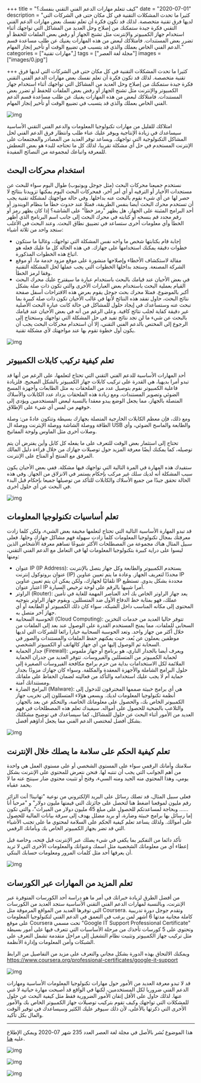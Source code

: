 +++
title = "كيف تتعلم مهارات الدعم الفني التقني بنفسك؟"
date = "2020-07-01"
description = "كثيرا ما تحدث المشكلات التقنية في كل مكان حتى في الشركات التي لديها فرق تقنية متخصصة. لذلك قد تكون فكرة أن تعلم نفسك بعض مهارات الدعم الفني التقني فكرة جيدة ستمكنك من إصلاح وحل العديد من المشاكل التي تواجهك أثناء استخدام جهاز الكمبيوتر والإنترنت مثل تشنج الجهاز أو رفض بعض الملفات للحفظ أو تضرر بعض المستندات. فامتلاكك لبعض من هذه المهارات يغنيك عن طلب مساعدة قسم الدعم الفني الخاص بعملك والذي قد يتسبب في تضييع الوقت أو تأخير إنجاز المهام."
categories = ["مهارات تقنية",]
tags = ["مجلة لغة العصر"]
images = ["images/0.jpg"]

+++
كثيرا ما تحدث المشكلات التقنية في كل مكان حتى في الشركات التي لديها فرق تقنية متخصصة. لذلك قد تكون فكرة أن تعلم نفسك بعض مهارات الدعم الفني التقني فكرة جيدة ستمكنك من إصلاح وحل العديد من المشاكل التي تواجهك أثناء استخدام جهاز الكمبيوتر والإنترنت مثل تشنج الجهاز أو رفض بعض الملفات للحفظ أو تضرر بعض المستندات. فامتلاكك لبعض من هذه المهارات يغنيك عن طلب مساعدة قسم الدعم الفني الخاص بعملك والذي قد يتسبب في تضييع الوقت أو تأخير إنجاز المهام.

![img](images/0.jpg)

امتلاكك للقليل من مهارات تكنولوجيا المعلومات والدعم الفني التقني الأساسية سيساعدك في زيادة الإنتاجية ويوفر عليك عناء طلب وانتظار فرق الدعم الفني لحل المشاكل التكنولوجية التي تواجهك. ويساعد توفر العديد من المصادر والمجتمعات على الإنترنت المستخدم في حل أي مشكلة تقريبا، لذلك كل ما تحتاجه للبدء هو بعض التعطش للمعرفة واتباعك لمجموعة من النصائح المفيدة.

## استخدام محركات البحث

نستخدم جميعنا محركات البحث (مثل جوجل ويوتيوب) طوال اليوم سواء للبحث عن مستجدات الأخبار أو الترفيه أو أي أمر آخر، فمحركات البحث اليوم يمكنها تزويدنا بنتائج لا حصر لها عن أي شيء نقوم بالبحث عنه بداخلها. وفي حالة مواجهتك لمشكلة تقنية يجب أن تستخدم محرك البحث أيضا بنفس الطريقة، فمثلا عند حدوث خطأ ما بنظام الويندوز أو أحد البرامج المثبتة على الجهاز، هل يظهر "رمز خطأ" على الشاشة؟ إذا كان يظهر رمز أو رقم محدد قم بنسخه أو كتابته في محرك البحث إلى جانب اسم البرنامج الذي أظهر الخطأ وأي معلومات أخرى ستساعد في تضييق نطاق البحث. وعند البحث في الأغلب ستجد واحد من ثلاثة أشياء:
- إجابة قام بكتابتها شخص ما واجه نفس المشكلة التي تواجهك، وغالبا ما ستكون خطوات دقيقة يمكنك استخدامها على جهازك. في هذه الحالة كل ما عليك فعله هو اتباع هذه الخطوات المذكورة.
- مقالة لاستكشاف الأخطاء وإصلاحها منشورة على موقع مزود خدمة ما، أو موقع الشركة المصنعة. وستجد بداخلها الخطوات التي يجب عملها لحل المشكلة التقنية وفقا لرمز الخطأ.
- في بعض الأحيان عند قيامك بالبحث باستخدام عبارة ما سيقترح عليك محرك البحث القيام بعملية البحث باستخدام بعض العبارات الأخرى والتي تكون ذات صلة بشكل أكبر بالموضوع. فمثلا محرك بحث جوجل يقوم بعرض هذه الاقتراحات أسفل صفحة نتائج البحث، حاول تفقد هذه النتائج لأنها في غالب الأحيان تكون ذات صلة كبيرة بما تبحث عنه وستساعدك في إيجاد حلول للمشاكل في حالة كانت عبارة البحث الأصلية غير دقيقة كفاية لجلب نتائج كافية.
وعلى الرغم من أنه في بعض الأحيان عند قيامك بالبحث عن شيء ما لن تجد نتائج تفيد في حل المشكلة التي تواجهك وستحتاج إلى الرجوع إلى المختص بالدعم الفني التقني، إلا أن استخدام محركات البحث يجب أن يكون أول خطوة تقوم بها عند مواجهتك لأي مشكلة تقنية.

![img](images/search.png)

## تعلم كيفية تركيب كابلات الكمبيوتر

أحد المهارات الأساسية للدعم الفني التقني التي تحتاج لتعلمها، على الرغم من أنها قد تبدو أمرا بديهيا، هي القدرة على تركيب كابلات جهاز الكمبيوتر بالشكل الصحيح. فلزيادة فاعلية الكمبيوتر نقوم بتوصيل عدد من الملحقات به مثل الطابعات وأجهزة المسح الضوئي وتصوير المستندات، ومع زيادة هذه الملحقات يزداد عدد الكابلات والأسلاك المتصلة بالجهاز، مما يجعل الوضع يبدو معقدا بالنسبة لبعض المستخدمين ويؤدي إلى خوفهم من لمس أي شيء على الإطلاق.

ومع ذلك، فإن معظم الكابلات الخارجية المتصلة بجهازك بسيطة وتتكون عادةً من: وصلة الطاقة ووصلة الشاشة ووصلة الإيثرنت ووصلة ال USB والطابعة والماسح الضوئي، وأي وصلات أخرى مثل الماوس ولوحة المفاتيح.

تحتاج إلى استثمار بعض الوقت للتعرف على ما يفعله كل كابل وأين يفترض أن يتم توصيله، كما يمكنك أيضًا معرفة المزيد حول توصيلات جهازك من خلال قراءة دليل المالك المرفق مع المنتج أو المتاح على الإنترنت.

ستفيدك هذه المهارة في المرة التالية التي تواجهك فيها مشكلة. ففي بعض الأحيان يكون سبب المشكلة أنه لديك سلك غير مركب بإحكام يستمر في الانزلاق من الجهاز. وفي هذه الحالة تحقق جيدًا من جميع الأسلاك والكابلات للتأكد من توصيلها جميعا بإحكام قبل البدء في البحث عن أي حلول أخرى.

![img](images/cables.jpg)

## تعلم أساسيات تكنولوجيا المعلومات

قد تبدو المهارة الأساسية التالية التي تحتاج لتعلمها مخيفة بعض الشيء، ولكن كلما زادت معرفتك بمجال تكنولوجيا المعلومات كلما زادت سهولة فهم مشاكل جهازك وحلها. فعلى سبيل المثال هناك مجموعة من المصطلحات الأكثر شيوعًا تساهم معرفة الأشخاص الذين ليسوا على دراية كبيرة بتكنولوجيا المعلومات لها في التعامل مع الدعم الفني التقني، ومنها:

- عنوان IP (IP Address): يستخدم الكمبيوتر والطابعة وكل جهاز يتصل بالإنترنت عنوان بروتوكول إنترنت (IP) محددًا لتعريف الجهاز. وعادة ما يتم تعيين عناوين IP تلقائيًا لجهازك، ولكن يمكن أن يتم تعيين عناوين IP محددة بشكل يدوي. تستطيع اعتبار عنوان IP أمرا شبيها بالرقم على لوحة ترخيص السيارة.
- الراوتر (Router): يعد جهاز الراوتر الخاص بك أحد العناصر المهمة للغاية في تأمين عملك، فهو بمثابة خط الدفاع الأول ضد المتسللين. ويقوم جهاز الراوتر بتوجيه المحتوى إلى مكانه المناسب داخل الشبكة، سواء كان ذلك الكمبيوتر أو الطابعة أو أي جهاز آخر متصل به.
- الحوسبة السحابية (Cloud Computing): تتوفر حاليا العديد من خدمات التخزين السحابى للملفات، مما يمنح المستخدم القدرة على الوصول عند بعد إلى الملفات من خلال أكثر من جهاز واحد. وتعد الحوسبة السحابية خيارا رائعا للشركات التي لديها موظفين يعملون عن بُعد، حيث يمكنهم حفظ الملفات والمستندات والصور في السحابة ثم الوصول إليها من أي جهاز كالهاتف أو الكمبيوتر الشخصي.
- جدار الحماية (Firewall): ويعرف أيضا بالجدار الناري، هو برنامج أو جهاز ملموس لحماية الكمبيوتر من المتسللين والفيروسات. تتوفر العديد من جدران الحماية الملائمة لكل الاستخدامات بداية من حزم برامج مكافحة الفيروسات الصغيرة إلى حلول البرامج الشاملة والأجهزة المعقدة والمكلفة. وسواء كان جهازك مزودًا بجدار حماية أم لا يجب عليك استخدامه والتأكد من فعاليته لضمان الحفاظ على ملفاتك ومستنداتك آمنة.
- البرامج الضارة (Malware): هي أي برامج خبيثة صممها المخترقون للدخول إلى أنظمة تكنولوجيا المعلومات لديك. ويسعى هؤلاء المتسللون إلى تخريب جهاز الكمبيوتر الخاص بك، والحصول على معلوماتك الخاصة، والتحكم عن بعد بالجهاز، والتلاعب بالضحية للحصول على أمواله.
سيفيدك تعلم هذه المصطلحات في فهم العديد من الأمور أثناء البحث عن حلول للمشاكل، كما سيساعدك في توضيح مشكلتك بشكل أفضل لمختصي الدعم الفني مما يجعل أداؤهم أفضل.

![img](images/troubleshooting.png)

## تعلم كيفية الحكم على سلامة ما يصلك خلال الإنترنت

سلامتك وأمانك الرقمي سواء على المستوي الشخصي أو على مستوي العمل هي واحدة من أهم الجوانب التي يجب أن تنتبه لها. فنحن نتعرض للمحتوي على الإنترنت بشكل يومي، وهذا المحتوي منه الجيد ومنه السيء، وفتح أو تثبيت محتوي ضار سينتج عنه ما لا يحمد عقباه.

فعلى سبيل المثال، قد تصلك رسائل على البريد الإلكتروني من نوعية "تهانينا! أنت الزائر رقم مليون لموقعنا اضغط هنا لتحصل على جائزتك التي قيمتها مليون دولار" و "مرحبا أنا ...... وبحاجة لمساعدتكم للحصول على مبلغ 45 مليون دولار من الميراث"، والتي تكون إما رسائل بها برامج خبيثة وضارة، أو بريد مضلل يهدف إلى سرقة بيانات المالية للحصول على أموالك. ولذلك يساعد تعلم كيفية الحكم على السلامة لمحتوي ما على تجنب الأشياء التي قد تضر بجهاز الكمبيوتر الخاص بك وبأمانك الرقمي.

تأكد دائما من التفكير بما يكفي في شيء يصلك عبر الإنترنت قبل فتحه، وخاصة قبل إعطاء أي من معلوماتك الشخصية مثل اسمك وعنوانك والمعلومات الأخرى التي لا تريد أن يعرفها أحد مثل كلمات المرور ومعلومات حسابك البنكي.

![img](images/hack.jpg)

## تعلم المزيد من المهارات عبر الكورسات

من أفضل الطرق لزيادة خبراتك في أمر ما هو دراسة أحد الكورسات المتوفرة عبر الإنترنت، وبالنسبة لمهارات الدعم الفني التقني الأساسية ستجد العديد من الكورسات التي توفرها العديد من المواقع المرموقة مثل Coursera. وتقدم جوجل دورة تدريبية كاملة مجانية مدتها 6 أشهر لمن يرغب في التعمق في الدعم الفني لتكنولوجيا المعلومات على موقع Coursera تحت مسمي "Google IT Support Professional Certificate" وتحتوي على 5 كورسات تأخذك من مرحلة الأساسيات التي تتعرف فيها على أمور بسيطة مثل تركيب جهاز الكمبيوتر وتثبيت نظام التشغيل إلى مراحل متقدمة تشمل التعرف على الشبكات وأمن المعلومات وإدارة الأنظمة.

ويمكنك الالتحاق بهذه الدورة بشكل مجاني والتعرف على مزيد من التفاصيل من الرابط https://www.coursera.org/professional-certificates/google-it-support

![img](images/google.png)


قد لا تبدو معرفة العديد من الأمور حول مهارات تكنولوجيا المعلومات الأساسية ومهارات الدعم الفني ضروريا لكل المستخدمين، لكنها في الواقع قد أصبحت مهارة حياتية لا غني عنها. لذلك حاول على الأقل إتقان الأمور الضرورية فقط مثل كيفية البحث عن حلول للمشكلات التي تواجهك وكيف تقوم بتركيب توصيلات جهاز الكمبيوتر الخاص بك والأمور الأخرى التي ذكرتها بالأعلى، لأن ذلك سيوفر عليك الكثير وسيساعدك في توفير الوقت والمال بكل تأكيد.

---

هذا الموضوع نُشر باﻷصل في مجلة لغة العصر العدد 235 شهر 07-2020 ويمكن الإطلاع عليه [هنا](https://drive.google.com/file/d/16KcS-qSXQMvVSwarjQl5o23ZvdHirPn2/view?usp=sharing).

![img](images/235-2.png)

![img](images/235-3.png)

![img](images/235-4.png)

